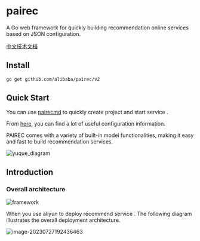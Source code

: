 # pairec
A Go web framework for quickly building recommendation online services based on JSON configuration.

[中文技术文档](https://help.aliyun.com/zh/airec/basic-introduction-1?spm=a2c4g.11186623.0.0.3a8c3672NtpB9B)

## Install
```bash
go get github.com/alibaba/pairec/v2
```

## Quick Start

You can use [pairecmd](https://help.aliyun.com/zh/airec/quickly-create-projects?spm=a2c4g.11186623.0.0.4aca340cgsOHu4) to quickly create project and start service .

From [here](https://help.aliyun.com/zh/airec/engine-configuration-doc/?spm=a2c4g.11186623.0.0.5d353672En0nlQ), you can find a lot of useful configuration information.

PAIREC  comes with a variety of built-in model functionalities, making it easy and fast to build recommendation services.

![yuque_diagram](http://pai-vision-data-hz.oss-cn-zhangjiakou.aliyuncs.com/pairec/docs/pairec/html/_images/yuque_diagram.png)

## Introduction

### Overall architecture

![framework](http://pai-vision-data-hz.oss-cn-zhangjiakou.aliyuncs.com/pairec/docs/pairec/html/_images/framework.jpg)

When you use aliyun to deploy recommend service . The following diagram illustrates the overall deployment architecture.

![image-20230727192436463](http://pai-vision-data-hz.oss-cn-zhangjiakou.aliyuncs.com/pairec/docs/pairec/html/_images/image-20230727192436463.png)
